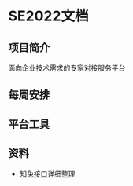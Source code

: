 # SE2022文档

## 项目简介

面向企业技术需求的专家对接服务平台

## 每周安排

## 平台工具

## 资料

- [知兔接口详细整理](./Interface/知兔接口详细整理.md)
